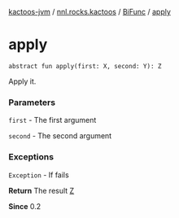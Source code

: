 [kactoos-jvm](../../index.md) / [nnl.rocks.kactoos](../index.md) / [BiFunc](index.md) / [apply](.)

# apply

`abstract fun apply(first: X, second: Y): Z`

Apply it.

### Parameters

`first` - The first argument

`second` - The second argument

### Exceptions

`Exception` - If fails

**Return**
The result [Z](#)

**Since**
0.2

